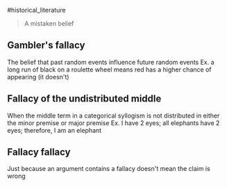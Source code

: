 #historical_literature 

> A mistaken belief

## Gambler's fallacy
The belief that past random events influence future random events
Ex. a long run of black on a roulette wheel means red has a higher chance of appearing (it doesn't)

## Fallacy of the undistributed middle
When the middle term in a categorical syllogism is not distributed in either the minor premise or major premise
Ex.  I have 2 eyes; all elephants have 2 eyes; therefore, I am an elephant

## Fallacy fallacy
Just because an argument contains a fallacy doesn't mean the claim is wrong